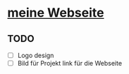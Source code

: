 # [meine Webseite](til-pockrandt.de)

## TODO
- [ ] Logo design
- [ ] Bild für Projekt link für die Webseite
